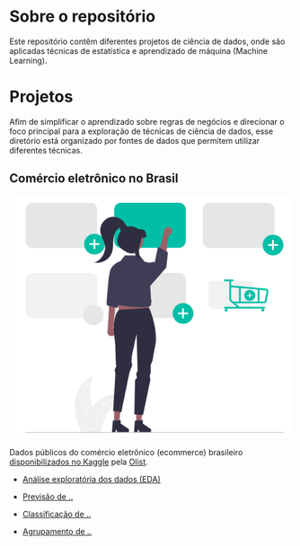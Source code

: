 # Sobre o repositório

Este repositório contêm diferentes projetos de ciência de dados, onde são aplicadas técnicas de estatística e aprendizado de  máquina (Machine Learning).

# Projetos

Afim de simplificar o aprendizado sobre regras de negócios e direcionar o foco principal para a exploração de  técnicas de ciência de dados, esse diretório está organizado por fontes de dados que permitem utilizar diferentes técnicas.

## Comércio eletrônico no Brasil

![](https://raw.githubusercontent.com/pedrohrafael/data-science/main/img/undraw_Add_to_cart_re_wrdo.png?token=AOJSUECJ6QIS4FUH5Z6QJIDBJTMB6)

Dados públicos do comércio eletrônico (ecommerce) brasileiro [disponibilizados no Kaggle](https://www.kaggle.com/olistbr/brazilian-ecommerce) pela [Olist]( https://olist.com/).

*  [Análise exploratória dos dados (EDA)](https://github.com/pedrohrafael/data-science/blob/main/projects/Analise%20exploratoria%20de%20dados/Analise%20Exploratoria%20de%20dados.ipynb)

* [Previsão de ..]()

* [Classificação de ..]()

* [Agrupamento de ..]()

